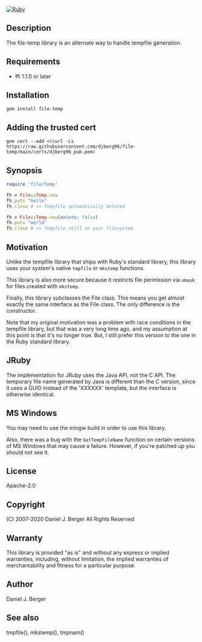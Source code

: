 [![Ruby](https://github.com/djberg96/file-temp/actions/workflows/ruby.yml/badge.svg)](https://github.com/djberg96/file-temp/actions/workflows/ruby.yml)

## Description
The file-temp library is an alternate way to handle tempfile generation.

## Requirements
* ffi 1.1.0 or later

## Installation
`gem install file-temp`

## Adding the trusted cert
`gem cert --add <(curl -Ls https://raw.githubusercontent.com/djberg96/file-temp/main/certs/djberg96_pub.pem)`

## Synopsis
```ruby
require 'file/temp'

fh = File::Temp.new
fh.puts "hello"
fh.close # => Tempfile automatically deleted

fh = File::Temp.new(delete: false)
fh.puts "world"
fh.close # => Tempfile still on your filesystem
```

## Motivation
Unlike the tempfile library that ships with Ruby's standard library, this
library uses your system's native `tmpfile` or `mkstemp` functions.
   
This library is also more secure because it restricts file permission via
`umask` for files created with `mkstemp`.

Finally, this library subclasses the File class. This means you get almost
exactly the same interface as the File class. The only difference is the
constructor.

Note that my original motivation was a problem with race conditions in
the tempfile library, but that was a very long time ago, and my assumption
at this point is that it's no longer true. But, I still prefer this version
to the one in the Ruby standard library.

## JRuby
The implementation for JRuby uses the Java API, not the C API. The
temporary file name generated by Java is different than the C version,
since it uses a GUID instead of the 'XXXXXX' template, but the
interface is otherwise identical.

## MS Windows
You may need to use the mingw build in order to use this library.

Also, there was a bug with the `GetTempFileName` function on certain versions
of MS Windows that may cause a failure. However, if you're patched up you
should not see it. 

## License
Apache-2.0

## Copyright
(C) 2007-2020 Daniel J. Berger
All Rights Reserved

## Warranty
This library is provided "as is" and without any express or
implied warranties, including, without limitation, the implied
warranties of merchantability and fitness for a particular purpose.

## Author
Daniel J. Berger

## See also
tmpfile(), mkstemp(), tmpnam()
